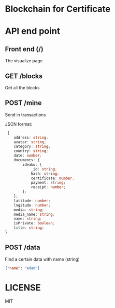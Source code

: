 # Blockchain for Certificate

# API end point

## Front end (/)
The visualize page

## GET /blocks
Get all the blocks

## POST /mine
Send in transactions

JSON format:
```ts
 {
    address: string;
    avatar: string;
    category: string;
    country: string;
    date: number;
    documents: {
        ideaku: {
            _id: string;
            hash: string;
            certificate: number;
            payment: string;
            receipt: number;
        };
    };
    latitude: number;
    lngitude: number;
    media: string;
    media_name: string;
    name: string;
    isPrivate: boolean;
    title: string;
}
```

## POST /data

Find a certain data with name (string)

```json
{"name": "Adam"}
```

# LICENSE
MIT